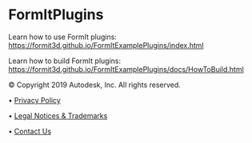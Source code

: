 # FormItPlugins
Learn how to use FormIt plugins: https://formit3d.github.io/FormItExamplePlugins/index.html

Learn how to build FormIt plugins: https://formit3d.github.io/FormItExamplePlugins/docs/HowToBuild.html

© Copyright 2019 Autodesk, Inc. All rights reserved.

•	[Privacy Policy](http://usa.autodesk.com/privacy/)

•	[Legal Notices & Trademarks](http://www.autodesk.com/trademark)

•	[Contact Us](mailto:appsinfo@autodesk.com)
